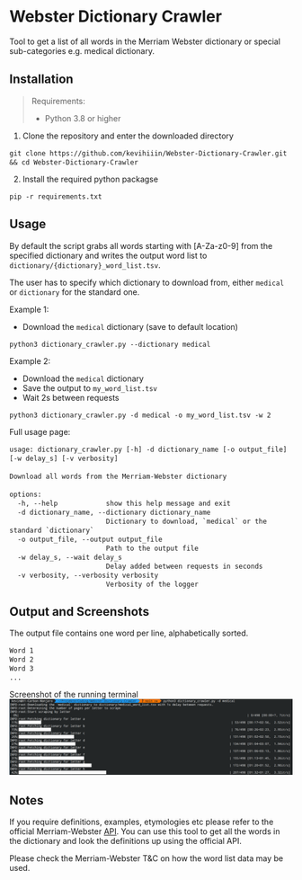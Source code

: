 # Webster Dictionary Crawler
Tool to get a list of all words in the Merriam Webster dictionary or special sub-categories e.g. medical dictionary.

## Installation
> Requirements:
> - Python 3.8 or higher

1. Clone the repository and enter the downloaded directory
```shell
git clone https://github.com/kevihiiin/Webster-Dictionary-Crawler.git && cd Webster-Dictionary-Crawler
```
2. Install the required python packagse
```shell
pip -r requirements.txt
```

## Usage
By default the script grabs all words starting with [A-Za-z0-9] from the specified dictionary and
writes the output word list to `dictionary/{dictionary}_word_list.tsv`.

The user has to specify which dictionary to download from, either `medical` or `dictionary` for the standard one.

Example 1:
- Download the `medical` dictionary (save to default location)
```shell
python3 dictionary_crawler.py --dictionary medical
```

Example 2:
- Download the `medical` dictionary
- Save the output to `my_word_list.tsv`
- Wait 2s between requests

```shell
python3 dictionary_crawler.py -d medical -o my_word_list.tsv -w 2
```


Full usage page:
```shell
usage: dictionary_crawler.py [-h] -d dictionary_name [-o output_file] [-w delay_s] [-v verbosity]

Download all words from the Merriam-Webster dictionary

options:
  -h, --help            show this help message and exit
  -d dictionary_name, --dictionary dictionary_name
                        Dictionary to download, `medical` or the standard `dictionary`
  -o output_file, --output output_file
                        Path to the output file
  -w delay_s, --wait delay_s
                        Delay added between requests in seconds
  -v verbosity, --verbosity verbosity
                        Verbosity of the logger
```

## Output and Screenshots
The output file contains one word per line, alphabetically sorted.
```
Word 1
Word 2
Word 3
...
```
Screenshot of the running terminal
![Screenshot of the terminal](docs/dictionary_crawler-terminal_output.png)
## Notes
If you require definitions, examples, etymologies etc please refer to the official 
Merriam-Webster [API](https://dictionaryapi.com/products/index). You can use this tool to get all the words in the dictionary and look the definitions up using the official API.

Please check the Merriam-Webster T&C on how the word list data may be used.
